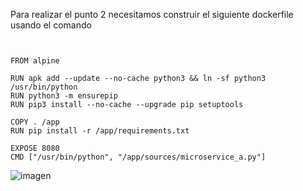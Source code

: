Para realizar el punto 2 necesitamos construir el siguiente dockerfile usando el comando 

~~~
  
~~~

~~~
FROM alpine

RUN apk add --update --no-cache python3 && ln -sf python3 /usr/bin/python
RUN python3 -m ensurepip
RUN pip3 install --no-cache --upgrade pip setuptools

COPY . /app
RUN pip install -r /app/requirements.txt

EXPOSE 8080
CMD ["/usr/bin/python", "/app/sources/microservice_a.py"]
~~~

![imagen](https://user-images.githubusercontent.com/44851531/168937945-8300703b-d2d6-47e0-80df-4b05c8a5eff3.png)


